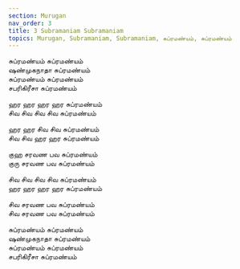 ```yaml
---
section: Murugan
nav_order: 3
title: 3 Subramaniam Subramaniam
topics: Murugan, Subramaniam, Subramaniam, சுப்ரமண்யம், சுப்ரமண்யம்
---
```


சுப்ரமண்யம் சுப்ரமண்யம்\
ஷண்முகநாதா சுப்ரமண்யம்\
சுப்ரமண்யம் சுப்ரமண்யம்\
சபரிகிரீசா சுப்ரமண்யம்

ஹர ஹர ஹர ஹர சுப்ரமண்யம்\
சிவ சிவ சிவ சிவ சுப்ரமண்யம்

ஹர ஹர சிவ சிவ சுப்ரமண்யம்\
சிவ சிவ ஹர ஹர சுப்ரமண்யம்

குஹ சரவண பவ சுப்ரமண்யம்\
குரு சரவண பவ சுப்ரமண்யம்

சிவ சிவ சிவ சிவ சுப்ரமண்யம்\
ஹர ஹர ஹர ஹர சுப்ரமண்யம்

சிவ சரவண பவ சுப்ரமண்யம்\
சிவ சரவண பவ சுப்ரமண்யம்

சுப்ரமண்யம் சுப்ரமண்யம்\
ஷண்முகநாதா சுப்ரமண்யம்\
சுப்ரமண்யம் சுப்ரமண்யம்\
சபரிகிரீசா சுப்ரமண்யம்



